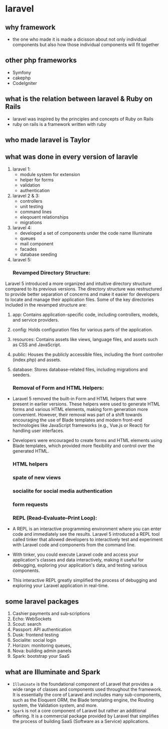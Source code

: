 # laravel
## why framework
- the one who made it is made a dicisson about not only individual components but also how those individual components will fit together
## other php frameworks
- Symfony
- cakephp
- CodeIgniter
## what is the relation between laravel & Ruby on Rails
- laravel was inspired by the principles and concepts of Ruby on Rails
- ruby on rails is a framework written with ruby
## who made laravel is Taylor
## what was done in every version of laravle
1. laravel 1:
    - module system for extension 
    - helper for forms
    - validation
    - authentication
2. laravel 2 & 3:
    - controllers
    - unit testing
    - command lines
    - eleqouent relationships
    - migrations
3. laravel 4:
    - developed a set of components under the code name Illuminate
    - queues
    - mail component
    - facades
    - database seeding 
4. laravel 5:
    ### Revamped Directory Structure:

Laravel 5 introduced a more organized and intuitive directory structure compared to its previous versions. The directory structure was restructured to provide better separation of concerns and make it easier for developers to locate and manage their application files. Some of the key directories included in the revamped structure are:
1. app: Contains application-specific code, including controllers, models, and service providers.
2. config: Holds configuration files for various parts of the application.
3. resources: Contains assets like views, language files, and assets such as CSS and JavaScript.
4. public: Houses the publicly accessible files, including the front controller (index.php) and assets.
5. database: Stores database-related files, including migrations and seeders.

    ### Removal of Form and HTML Helpers:

- Laravel 5 removed the built-in Form and HTML helpers that were present in earlier versions. These helpers were used to generate HTML forms and various HTML elements, making form generation more convenient. However, their removal was part of a shift towards encouraging the use of Blade templates and modern front-end technologies like JavaScript frameworks (e.g., Vue.js or React) for handling user interfaces.
- Developers were encouraged to create forms and HTML elements using Blade templates, which provided more flexibility and control over the generated HTML.
  
    ### HTML helpers

    ### spate of new views

    ### socialite for social media authentication

    ### form requests

    ### REPL (Read–Evaluate–Print Loop):

- A REPL is an interactive programming environment where you can enter code and immediately see the results. Laravel 5 introduced a REPL tool called tinker that allowed developers to interactively test and experiment with Laravel code and components from the command line.

- With tinker, you could execute Laravel code and access your application's classes and data interactively, making it useful for debugging, exploring your application's data, and testing various components.
- This interactive REPL greatly simplified the process of debugging and exploring your Laravel application in real-time.
## some laravel packages
1. Cashier:payments and sub‐scriptions
2. Echo: WebSockets
3. Scout: search
4. Passport: API authentication
5. Dusk: frontend testing
6. Socialite: social login
7. Horizon: monitoring queues,
8. Nova: building admin panels
9. Spark: bootstrap your SaaS
## what are Illuminate and Spark
- `Illuminate` is the foundational component of Laravel that provides a wide range of classes and components used throughout the framework. It is essentially the core of Laravel and includes many sub-components, such as the Eloquent ORM, the Blade templating engine, the Routing system, the Validation system, and more.
- `Spark` is not a core component of Laravel but rather an additional offering. It is a commercial package provided by Laravel that simplifies the process of building SaaS (Software as a Service) applications.